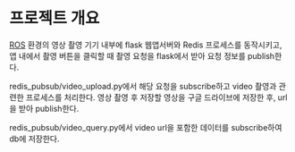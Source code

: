 # 프로젝트 개요

[ROS](https://velog.io/@717lumos/ROS-ROS-%EA%B8%B0%EB%B3%B8-%EA%B0%9C%EB%85%90) 환경의 영상 촬영 기기 내부에 flask 웹앱서버와 Redis 프로세스를 동작시키고, 앱 내에서 촬영 버튼을 클릭할 때 촬영 요청을 flask에서 받아 요청 정보를 publish한다.

redis_pubsub/video_upload.py에서 해당 요청을 subscribe하고 video 촬영과 관련한 프로세스를 처리한다. 영상 촬영 후 저장할 영상을 구글 드라이브에 저장한 후, url을 받아 publish한다.

redis_pubsub/video_query.py에서 video url을 포함한 데이터를 subscribe하여 db에 저장한다.
